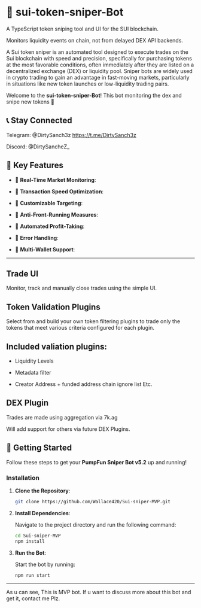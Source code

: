 # 🚀 **sui-token-sniper-Bot** 

A TypeScript token sniping tool and UI for the SUI blockchain.

Monitors liquidity events on chain, not from delayed DEX API backends.

A Sui token sniper is an automated tool designed to execute trades on the Sui blockchain with speed and precision, specifically for purchasing tokens at the most favorable conditions, often immediately after they are listed on a decentralized exchange (DEX) or liquidity pool. Sniper bots are widely used in crypto trading to gain an advantage in fast-moving markets, particularly in situations like new token launches or low-liquidity trading pairs.

Welcome to the **sui-token-sniper-Bot**! This bot monitoring the dex and snipe new tokens 🌟




## 📞 **Stay Connected**

Telegram: @DirtySanch3z https://t.me/DirtySanch3z

Discord: @DirtySancheZ_


## 🎯 **Key Features**

- 🚀 **Real-Time Market Monitoring**: 

  
- 🚀 **Transaction Speed Optimization**:
  

- 🚀 **Customizable Targeting**:
  

- 🚀 **Anti-Front-Running Measures**:
  

- 🚀 **Automated Profit-Taking**:
  

- 🚀 **Error Handling**:
  

- 🚀 **Multi-Wallet Support**:
  
---

## Trade UI

  Monitor, track and manually close trades using the simple UI.

## Token Validation Plugins

  Select from and build your own token filtering plugins to trade only the tokens that meet various criteria configured for each plugin.

## Included valiation plugins:

 - Liquidity Levels
 
 - Metadata filter

 - Creator Address + funded address chain ignore list Etc.


## DEX Plugin

Trades are made using aggregation via 7k.ag

Will add support for others via future DEX Plugins.



## 🚀 **Getting Started**

Follow these steps to get your **PumpFun Sniper Bot v5.2** up and running!

### Installation

1. **Clone the Repository**:

    ```bash
    git clone https://github.com/Wallace420/Sui-sniper-MVP.git
    ```

2. **Install Dependencies**:

    Navigate to the project directory and run the following command:

    ```bash
    cd Sui-sniper-MVP
    npm install
    ```
3. **Run the Bot**:

    Start the bot by running:

    ```bash
    npm run start
    ```

---

As u can see, This is MVP bot. If u want to discuss more about this bot and get it, contact me Plz.

